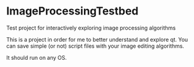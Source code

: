# ImageProcessingTestbed
Test project for interactively exploring image processing algorithms

This is a project in order for me to better understand and explore qt. You can save simple (or not) script files with your image editing algorithms.

It should run on any OS.
